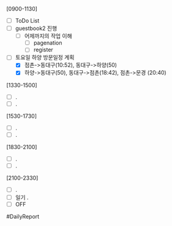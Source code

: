 [0900-1130]
- [ ] ToDo List 
- [ ] guestbook2 진행 
	- [ ] 어제까지의 작업 이해 
		- [ ] pagenation 
		- [ ] register
- [ ] 토요일 하양 방문일정 계획 
	- [x] 점촌->동대구(10:52), 동대구->하양(50)
	- [x] 하양->동대구(50), 동대구->점촌(18:42), 점촌->문경 (20:40)

[1330-1500]
- [ ] .
- [ ] .

[1530-1730]
- [ ] .
- [ ] .

[1830-2100]
- [ ] .
- [ ] .

[2100-2330]
- [ ] .
- [ ] 일기
	.
- [ ] OFF

#DailyReport 